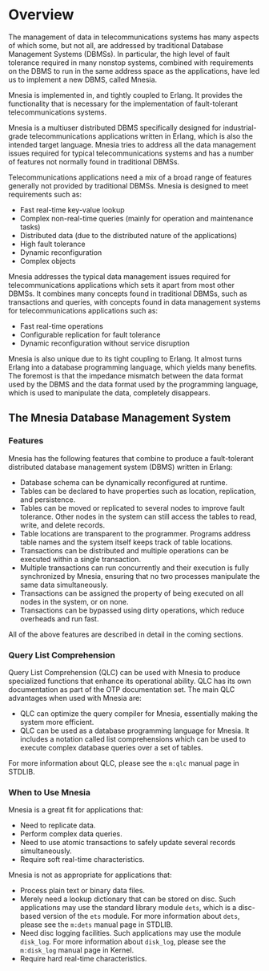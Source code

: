 <!--
%CopyrightBegin%

SPDX-License-Identifier: Apache-2.0

Copyright Ericsson AB 2023-2024. All Rights Reserved.

Licensed under the Apache License, Version 2.0 (the "License");
you may not use this file except in compliance with the License.
You may obtain a copy of the License at

    http://www.apache.org/licenses/LICENSE-2.0

Unless required by applicable law or agreed to in writing, software
distributed under the License is distributed on an "AS IS" BASIS,
WITHOUT WARRANTIES OR CONDITIONS OF ANY KIND, either express or implied.
See the License for the specific language governing permissions and
limitations under the License.

%CopyrightEnd%
-->
# Overview

The management of data in telecommunications systems has many aspects of which
some, but not all, are addressed by traditional Database Management Systems
(DBMSs). In particular, the high level of fault tolerance required in many
nonstop systems, combined with requirements on the DBMS to run in the same
address space as the applications, have led us to implement a new DBMS, called
Mnesia.

Mnesia is implemented in, and tightly coupled to Erlang. It provides the
functionality that is necessary for the implementation of fault-tolerant
telecommunications systems.

Mnesia is a multiuser distributed DBMS specifically designed for
industrial-grade telecommunications applications written in Erlang, which is
also the intended target language. Mnesia tries to address all the data
management issues required for typical telecommunications systems and has a
number of features not normally found in traditional DBMSs.

Telecommunications applications need a mix of a broad range of features
generally not provided by traditional DBMSs. Mnesia is designed to meet
requirements such as:

- Fast real-time key-value lookup
- Complex non-real-time queries (mainly for operation and maintenance tasks)
- Distributed data (due to the distributed nature of the applications)
- High fault tolerance
- Dynamic reconfiguration
- Complex objects

Mnesia addresses the typical data management issues required for
telecommunications applications which sets it apart from most other DBMSs. It
combines many concepts found in traditional DBMSs, such as transactions and
queries, with concepts found in data management systems for telecommunications
applications such as:

- Fast real-time operations
- Configurable replication for fault tolerance
- Dynamic reconfiguration without service disruption

Mnesia is also unique due to its tight coupling to Erlang. It almost turns
Erlang into a database programming language, which yields many benefits. The
foremost is that the impedance mismatch between the data format used by the DBMS
and the data format used by the programming language, which is used to
manipulate the data, completely disappears.

## The Mnesia Database Management System

### Features

Mnesia has the following features that combine to produce a fault-tolerant
distributed database management system (DBMS) written in Erlang:

- Database schema can be dynamically reconfigured at runtime.
- Tables can be declared to have properties such as location, replication, and
  persistence.
- Tables can be moved or replicated to several nodes to improve fault tolerance.
  Other nodes in the system can still access the tables to read, write, and
  delete records.
- Table locations are transparent to the programmer. Programs address table
  names and the system itself keeps track of table locations.
- Transactions can be distributed and multiple operations can be executed within
  a single transaction.
- Multiple transactions can run concurrently and their execution is fully
  synchronized by Mnesia, ensuring that no two processes manipulate the same
  data simultaneously.
- Transactions can be assigned the property of being executed on all nodes in
  the system, or on none.
- Transactions can be bypassed using dirty operations, which reduce overheads
  and run fast.

All of the above features are described in detail in the coming sections.

### Query List Comprehension

Query List Comprehension (QLC) can be used with Mnesia to produce specialized
functions that enhance its operational ability. QLC has its own documentation as
part of the OTP documentation set. The main QLC advantages when used with Mnesia
are:

- QLC can optimize the query compiler for Mnesia, essentially making the system
  more efficient.
- QLC can be used as a database programming language for Mnesia. It includes a
  notation called list comprehensions which can be used to execute complex
  database queries over a set of tables.

For more information about QLC, please see the `m:qlc` manual page in STDLIB.

### When to Use Mnesia

Mnesia is a great fit for applications that:

- Need to replicate data.
- Perform complex data queries.
- Need to use atomic transactions to safely update several records
  simultaneously.
- Require soft real-time characteristics.

Mnesia is not as appropriate for applications that:

- Process plain text or binary data files.
- Merely need a lookup dictionary that can be stored on disc. Such applications
  may use the standard library module `dets`, which is a disc-based version of
  the `ets` module. For more information about `dets`, please see the `m:dets`
  manual page in STDLIB.
- Need disc logging facilities. Such applications may use the module `disk_log`.
  For more information about `disk_log`, please see the `m:disk_log` manual page
  in Kernel.
- Require hard real-time characteristics.
